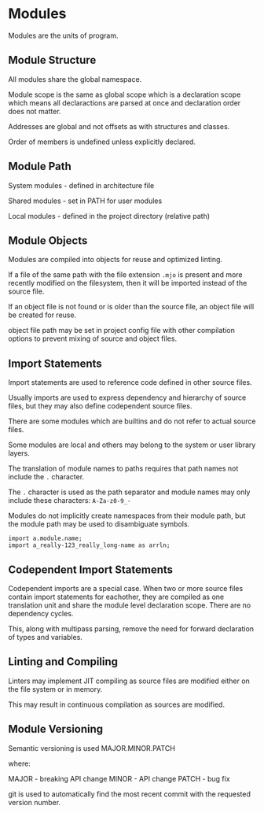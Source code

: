 # Modules

Modules are the units of program.

## Module Structure

All modules share the global namespace.

Module scope is the same as global scope which is a declaration scope which means
all declaractions are parsed at once and declaration order does not matter.

Addresses are global and not offsets as with structures and classes.

Order of members is undefined unless explicitly declared.

## Module Path

System modules - defined in architecture file

Shared modules - set in PATH for user modules

Local modules - defined in the project directory (relative path)

## Module Objects

Modules are compiled into objects for reuse and optimized linting.

If a file of the same path with the file extension `.mjo` is present and
more recently modified on the filesystem, then it will be imported instead of
the source file.

If an object file is not found or is older than the source file, an object file
will be created for reuse.

object file path may be set in project config file with other compilation options
to prevent mixing of source and object files.

## Import Statements

Import statements are used to reference code defined in other source files.

Usually imports are used to express dependency and hierarchy of source files,
but they may also define codependent source files.

There are some modules which are builtins and do not refer to actual source files.

Some modules are local and others may belong to the system or user library layers.

The translation of module names to paths requires that path names not include the `.` character.

The `.` character is used as the path separator and module names may only include these characters: `A-Za-z0-9_-`

Modules do not implicitly create namespaces from their module path, but the module path may be used to disambiguate symbols.

```mj
import a.module.name;
import a_really-123_really_long-name as arrln;
```

## Codependent Import Statements

Codependent imports are a special case. When two or more source files contain
import statements for eachother, they are compiled as one translation unit and
share the module level declaration scope. There are no dependency cycles.

This, along with multipass parsing, remove the need for forward declaration of
types and variables.

## Linting and Compiling

Linters may implement JIT compiling as source files are modified either on the file system or in memory.

This may result in continuous compilation as sources are modified.

## Module Versioning

Semantic versioning is used MAJOR.MINOR.PATCH

where:

MAJOR - breaking API change
MINOR - API change
PATCH - bug fix

git is used to automatically find the most recent commit with the requested version number.
